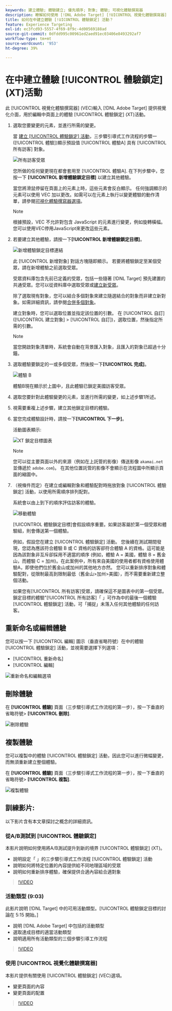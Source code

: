 ```yaml
---
keywords: 建立體驗; 體驗建立; 優先順序; 對象; 體驗; 可視化體驗撰寫器
description: 瞭解如何使用 [!DNL Adobe Target] [!UICONTROL 視覺化體驗撰寫器] (VEC)來建立和編輯您頁面上的體驗，於 [!UICONTROL 體驗鎖定] (XT)活動。
title: 如何在中建立體驗 [!UICONTROL 體驗鎖定] 活動？
feature: Experience Targeting
exl-id: ec3fcd93-5557-4f69-8f9c-4d00569188ad
source-git-commit: 0dfdd995c00961ed2aed91ec03406e8493292af7
workflow-type: tm+mt
source-wordcount: '953'
ht-degree: 39%

---
```


# 在中建立體驗 [!UICONTROL 體驗鎖定] (XT)活動

此 [!UICONTROL 視覺化體驗撰寫器] (VEC)輸入 [!DNL Adobe Target] 提供視覺化介面，用於編輯中頁面上的體驗 [!UICONTROL 體驗鎖定] (XT)活動。

1. 選取您要變更的元素，並進行所需的變更。

   當 [建立 [!UICONTROL 體驗鎖定] 活動](/help/main/c-activities/t-experience-target/t-xt-create/xt-create.md)，三步驟引導式工作流程的步驟一([!UICONTROL 體驗])顯示預設值 [!UICONTROL 體驗A] 具有 [!UICONTROL 所有訪客] 對象。

   ![所有訪客受眾](/help/main/c-activities/t-experience-target/t-xt-create/assets/all-visitors.png)

   您所做的任何變更現在都會套用至 [!UICONTROL 體驗A]. 在下列步驟中，您按一下 **[!UICONTROL 新增體驗鎖定目標]** 以建立其他體驗。

   當您將滑鼠停留在頁面上的元素上時，這些元素會反白顯示。 任何強調顯示的元素可以使用 VEC 加以更改。如需可以在元素上執行以變更體驗的動作清單，請參閱[可視化體驗撰寫器選項](/help/main/c-experiences/c-visual-experience-composer/viztarget-options.md)。

   >[!NOTE]
   >
   >根據預設，VEC 不允許對包含 JavaScript 的元素進行變更，例如旋轉橫幅。您可以使用VEC停用JavaScript來更改這些元素。

1. 若要建立其他體驗，請按一下&#x200B;**[!UICONTROL 新增體驗鎖定目標]**。

   ![新增體驗鎖定目標連結](/help/main/c-activities/t-experience-target/t-xt-create/assets/add-experience-targeting.png)

   此 [!UICONTROL 新增對象] 對話方塊隨即顯示。 若要將體驗鎖定至某個受眾，請在新增體驗之前選取受眾。

   受眾資料庫包含先前已定義的受眾，包括一些隨著 [!DNL Target] 預先建置的共通受眾。您可以從資料庫中選取受眾或[建立新受眾](/help/main/c-target/c-audiences/audiences.md#concept_65BE870D290E412D8BBF557EEA67C271)。

   除了選取現有對象，您可以結合多個對象來建立隨選結合的對象而非建立新對象。如需詳細資訊，請參閱[合併多個對象](/help/main/c-target/combining-multiple-audiences.md#concept_A7386F1EA4394BD2AB72399C225981E5)。

   建立對象時，您可以選取位置並指定該位置的引數。 在 [!UICONTROL 自訂] ([!UICONTROL 建立對象] > [!UICONTROL 自訂])，選取位置，然後指定所需的引數。

   >[!NOTE]
   >
   >當您開啟對象清單時，系統會自動在背景匯入對象，且匯入的對象已超過十分鐘。

1. 選取體驗要鎖定的一或多個受眾，然後按一下&#x200B;**[!UICONTROL 完成]**。

   ![體驗 B](/help/main/c-activities/t-experience-target/t-xt-create/assets/experience-b.png)

   體驗B現在顯示於上圖中，且此體驗已鎖定美國訪客受眾。

1. 選取您要針對此體驗變更的元素，並進行所需的變更，如上述步驟1所述。

1. 視需要重複上述步驟，建立其他鎖定目標的體驗。

1. 當您完成體驗設計時，請按一下&#x200B;**[!UICONTROL 下一步]**。

   活動圖表顯示:

   ![XT 鎖定目標圖表](/help/main/c-activities/t-experience-target/t-xt-create/assets/xt_diagram-new.png)

   >[!NOTE]
   >
   >您可以從主要頁面以外的來源（例如在上託管的影像）傳送影像 `akamai.net` 並傳遞於 `adobe.com`)。 在其他位置託管的影像不會顯示在流程圖中所顯示頁面的縮圖中。

1. （視條件而定）在建立或編輯對象和體驗配對時拖放對象 [!UICONTROL 體驗鎖定] 活動，以使用所需順序排列配對。

   系統會以由上到下的順序評估訪客的體驗。

   ![移動體驗](/help/main/c-activities/t-experience-target/t-xt-create/assets/move_experiences-new.png)

   [!UICONTROL 體驗鎖定目標]會假設順序重要。如果訪客屬於第一個受眾和體驗組，則會傳送第一個體驗。

   例如，假設您在建立 [!UICONTROL 體驗鎖定] 活動。 您後續在測試期間發現，您認為應該符合體驗 B 或 C 資格的訪客卻符合體驗 A 的資格。這可能是因為該對象非互斥卻採用不適當的順序 (例如，體驗 A = 美國，體驗 B = 舊金山，而體驗 C = 加州)。在此案例中，所有來自美國的使用者都有資格使用體驗A，即使他們位於舊金山或加州的其他地方亦然。 您可以重新排序對象和體驗配對，從限制最高到限制最低（舊金山>加州>美國），而不需要重新建立整個活動。

   如果您有[!UICONTROL 所有訪客]受眾，請確保這不是圖表中的第一個受眾。鎖定目標的體驗&quot;[!UICONTROL 所有訪客]「 」可作為中的最後一個體驗 [!UICONTROL 體驗鎖定] 活動，可「捕捉」未落入任何其他體驗的任何訪客。

## 重新命名或編輯體驗

您可以按一下 [!UICONTROL 編輯] 圖示（垂直省略符號）在中的體驗 [!UICONTROL 體驗鎖定] 活動，並視需要選擇下列選項：

* [!UICONTROL 重新命名]
* [!UICONTROL 編輯]

![重新命名和編輯選項](/help/main/c-activities/t-experience-target/t-xt-create/assets/experience_edit-new.png)

## 刪除體驗

在 **[!UICONTROL 體驗]** 頁面（三步驟引導式工作流程的第一步），按一下垂直的省略符號> **[!UICONTROL 刪除]**.

![刪除體驗](/help/main/c-activities/t-experience-target/t-xt-create/assets/delete-experience.png)

## 複製體驗

您可以複製中的體驗 [!UICONTROL 體驗鎖定] 活動，因此您可以進行微幅變更，而無須重新建立整個體驗。

在 **[!UICONTROL 體驗]** 頁面（三步驟引導式工作流程的第一步），按一下垂直的省略符號> **[!UICONTROL 複製]**.

![複製體驗](/help/main/c-activities/t-experience-target/t-xt-create/assets/duplicate_experience-new.png)

## 訓練影片:

以下影片含有本文章探討之概念的詳細資訊。

### 從A/B測試到 [!UICONTROL 體驗鎖定]

本影片說明如何使用將A/B測試提升到新的境界 [!UICONTROL 體驗鎖定] (XT)。

* 說明設定「 」的三步驟引導式工作流程 [!UICONTROL 體驗鎖定] 活動
* 說明如何將特定位置的內容提供給不同地理區域的受眾
* 說明如何重新排序體驗，確保提供合適內容給合適對象

>[!VIDEO](https://video.tv.adobe.com/v/22418/)

### 活動類型 (9:03)

此影片說明 [!DNL Target] 中的可用活動類型。[!UICONTROL 體驗鎖定目標的討論在 5:15 開始。]

* 說明 [!DNL Adobe Target] 中包括的活動類型
* 選取達成目標的適當活動類型
* 說明適用所有活動類型的三個步驟引導工作流程

>[!VIDEO](https://video.tv.adobe.com/v/17386)

### 使用 [!UICONTROL 視覺化體驗撰寫器]

本影片提供有關使用 [!UICONTROL 體驗鎖定] (VEC)選項。

* 變更頁面的內容
* 變更頁面的配置

>[!VIDEO](https://video.tv.adobe.com/v/17399)
